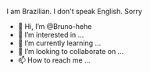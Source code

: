 I am Brazilian.
I don't speak English. Sorry

- 👋 Hi, I’m @Bruno-hehe
- 👀 I’m interested in ...
- 🌱 I’m currently learning ...
- 💞️ I’m looking to collaborate on ...
- 📫 How to reach me ...
